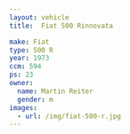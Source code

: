 ```yaml
---
layout: vehicle
title:  Fiat 500 Rinnovata

make: Fiat
type: 500 R
year: 1973
ccm: 594
ps: 23
owner: 
  name: Martin Reiter
  gender: m
images:
  - url: /img/fiat-500-r.jpg
---
```

